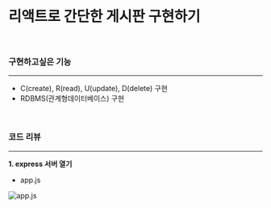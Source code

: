 # 리액트로 간단한 게시판 구현하기
<br/>


### 구현하고싶은 기능
---------------------
- C(create), R(read), U(update), D(delete) 구현
- RDBMS(관계형데이터베이스) 구현
<br/>

### 코드 리뷰
----------------------
**1. express 서버 열기**

- app.js

![app.js](https://user-images.githubusercontent.com/107898063/211992767-83e8c416-41d6-4482-aa26-7fde883b0155.png)
